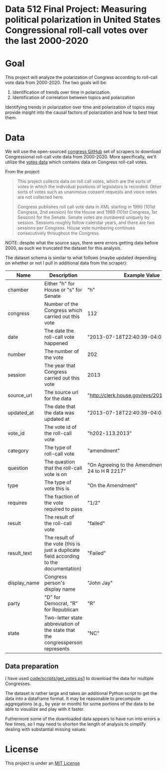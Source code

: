 # Data 512 Final Project: Measuring political polarization in United States Congressional roll-call votes over the last 2000-2020

# Goal
This project will analyze the polarization of Congress according to roll-call vote data from 2000-2020. The two goals will be:
   
   1. Identification of trends over time in polarization.
   2. Identification of correlation between topics and polarization
   
Identifying trends in polarization over time and polarization of topics may provide insight into the causal factors of polarization and how to best treat them.

# Data
We will use the open-sourced [congress GitHub](https://github.com/unitedstates/congress) set of scrapers to download Congressional roll-call vote data from 2000-2020. More specifically, we'll utilize the [votes data](https://github.com/unitedstates/congress/wiki/votes) which contains data on Congress roll-call votes.

From the project:

> This project collects data on roll call votes, which are the sorts of votes in which the individual positions of legislators is recorded. Other sorts of votes such as unanimous consent requests and voice votes are not collected here.
> 
> Congress publishes roll call vote data in XML starting in 1990 (101st Congress, 2nd session) for the House and 1989 (101st Congress, 1st Session) for the Senate. Senate votes are numbered uniquely by session. Sessions roughly follow calendar years, and there are two sessions per Congress. House vote numbering continues consecutively throughout the Congress.

NOTE: despite what the source says, there were errors getting data before 2000, as such we truncated the dataset for this analysis.

The dataset schema is similar to what follows (maybe updated depending on whether or not I pull in additional data from the scraper):

| Name | Description | Example Value |
| ----- | ----------------------| ------ |
| chamber | Either "h" for House or "s" for Senate | "h" |
| congress | Number of the Congress which carried out this vote | 112 |
| date | The date the roll-call vote happened | "2013-07-18T22:40:39-04:00" |
| number | The number of the vote | 202 |
| session | The year that Congress carried out this vote | 2013 |
| source_url | The source url for the data | "http://clerk.house.gov/evs/2013/roll202.xml"
| updated_at | The date that the data was updated at | "2013-07-18T22:40:39-04:00" |
| vote_id | The vote id of the roll-call vote | "h202-113.2013" |
| category | The type of roll-call vote | "amendment" |
| question | The question that the roll-call vote is on | "On Agreeing to the Amendment: Amendment 24 to H R 2217" |
| type | The type of vote this is | "On the Amendment" |
| requires | The fraction of the vote required to pass | "1/2" |
| result | The result of the roll-call vote | "failed" |
| result_text | The result of the vote (this is just a duplicate field according to the documentation) | "Failed" |
| display_name | Congress person's display name | "John Jay" |
| party | "D" for Democrat, "R" for Republican | "R" |
| state | Two-letter state abbreviation of the state that the congressperson represents | "NC"

## Data preparation
I have used  [code/scripts/get_votes.ps1](code/scripts/get_votes.ps1) to download the data for multiple Congresses.

The dataset is rather large and takes an additional Python script to get the data into a dataframe format. It may be reasonable to precompute aggregations (e.g., by year or month) for some portions of the data to be able to visualize and play with it faster.

Futhermore some of the downloaded data appears to have run into errors a few times, so I may need to shorten the length of analysis to simplify dealing with substantial missing values.

# License
This project is under an [MIT License](./LICENSE)